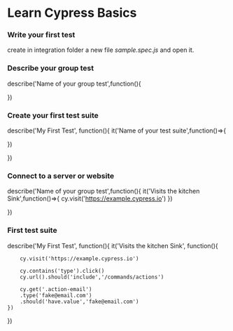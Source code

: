 # Learn Cypress Basics

### Write your first test

create in integration folder a new file *sample.spec.js* and open it.

### Describe your group test 

describe('Name of your group test',function(){
  

})

### Create your first test suite

describe('My First Test', function(){
  it('Name of your test suite',function()=>{
    
  })

})


### Connect to a server or website 

describe('Name of your group test',function(){
  it('Visits the kitchen Sink',function()=>{
    cy.visit('https://example.cypress.io')
  })

})


### First test suite

describe('My First Test', function(){
    it('Visits the kitchen Sink', function(){
        
        cy.visit('https://example.cypress.io')

        cy.contains('type').click()
        cy.url().should('include','/commands/actions')

        cy.get('.action-email')
        .type('fake@email.com')
        .should('have.value','fake@email.com')
    })
})
